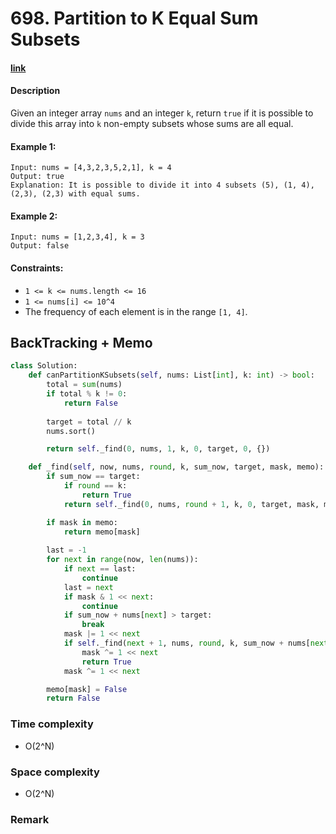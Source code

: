 # 698. Partition to K Equal Sum Subsets

#### [link](https://leetcode.com/problems/partition-to-k-equal-sum-subsets/)

#### Description
Given an integer array `nums` and an integer `k`, return `true` if it is possible to divide this array into `k` non-empty subsets whose sums are all equal.

#### Example 1:
```
Input: nums = [4,3,2,3,5,2,1], k = 4
Output: true
Explanation: It is possible to divide it into 4 subsets (5), (1, 4), (2,3), (2,3) with equal sums.
```
#### Example 2:
```
Input: nums = [1,2,3,4], k = 3
Output: false
```

#### Constraints:
* `1 <= k <= nums.length <= 16`
* `1 <= nums[i] <= 10^4`
* The frequency of each element is in the range `[1, 4]`.

## BackTracking + Memo
```python
class Solution:
    def canPartitionKSubsets(self, nums: List[int], k: int) -> bool:
        total = sum(nums)
        if total % k != 0:
            return False
        
        target = total // k
        nums.sort()

        return self._find(0, nums, 1, k, 0, target, 0, {})

    def _find(self, now, nums, round, k, sum_now, target, mask, memo):
        if sum_now == target:
            if round == k:
                return True
            return self._find(0, nums, round + 1, k, 0, target, mask, memo)

        if mask in memo:
            return memo[mask]
        
        last = -1
        for next in range(now, len(nums)):
            if next == last:
                continue
            last = next
            if mask & 1 << next:
                continue
            if sum_now + nums[next] > target:
                break
            mask |= 1 << next
            if self._find(next + 1, nums, round, k, sum_now + nums[next], target, mask, memo):
                mask ^= 1 << next
                return True
            mask ^= 1 << next

        memo[mask] = False
        return False
```
### Time complexity
* O(2^N)
### Space complexity
* O(2^N)
### Remark